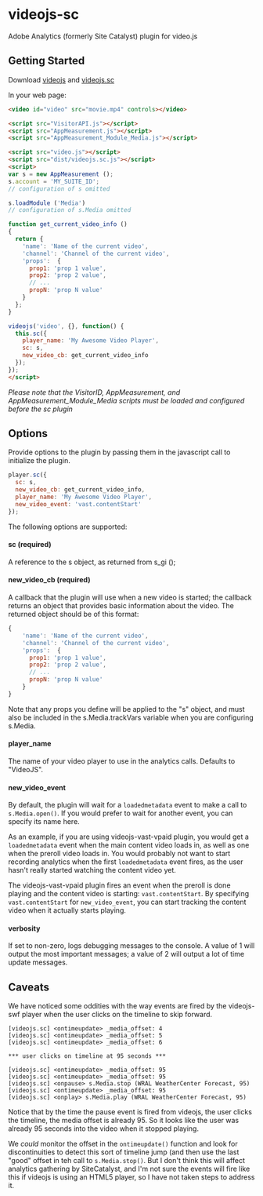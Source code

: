 # videojs-sc

Adobe Analytics (formerly Site Catalyst) plugin for video.js

## Getting Started
Download [videojs](http://www.videojs.com/) and [videojs.sc](https://github.com/jpriebe/videojs-sc)

In your web page:
```html
<video id="video" src="movie.mp4" controls></video>

<script src="VisitorAPI.js"></script>
<script src="AppMeasurement.js"></script>
<script src="AppMeasurement_Module_Media.js"></script>

<script src="video.js"></script>
<script src="dist/videojs.sc.js"></script>
<script>
var s = new AppMeasurement ();
s.account = 'MY_SUITE_ID';
// configuration of s omitted

s.loadModule ('Media')
// configuration of s.Media omitted

function get_current_video_info ()
{
  return {
    'name': 'Name of the current video',
    'channel': 'Channel of the current video',
    'props':  {
      prop1: 'prop 1 value',
      prop2: 'prop 2 value',
      // ...
      propN: 'prop N value'
    }
  };
}

videojs('video', {}, function() {
  this.sc({
    player_name: 'My Awesome Video Player',
    sc: s,
    new_video_cb: get_current_video_info
  });
});
</script>
```

_Please note that the VisitorID, AppMeasurement, and AppMeasurement_Module_Media scripts must be loaded and configured before the sc plugin_

## Options

Provide options to the plugin by passing them in the javascript call to initialize
the plugin.

```javascript
player.sc({
  sc: s,
  new_video_cb: get_current_video_info,
  player_name: 'My Awesome Video Player',
  new_video_event: 'vast.contentStart'
});
```

The following options are supported:

#### sc (required)

A reference to the s object, as returned from s_gi ();

#### new_video_cb (required)

A callback that the plugin will use when a new video is started; the callback returns
an object that provides basic information about the video.  The returned object should be
of this format:

```javascript    
{
    'name': 'Name of the current video',
    'channel': 'Channel of the current video',
    'props':  {
      prop1: 'prop 1 value',
      prop2: 'prop 2 value',
      // ...
      propN: 'prop N value'
    }
}
```

Note that any props you define will be applied to the "s" object, and must also be included
in the s.Media.trackVars variable when you are configuring s.Media.

#### player_name

The name of your video player to use in the analytics calls.  Defaults to "VideoJS".

#### new_video_event

By default, the plugin will wait for a `loadedmetadata` event to make a call to
`s.Media.open()`.  If you would prefer to wait for another event, you can specify
its name here.  

As an example, if you are using videojs-vast-vpaid plugin, you would get a
`loadedmetadata` event when the main content video loads in, as well as one when
the preroll video loads in.  You would probably not want to start recording analytics
when the first `loadedmetadata` event fires, as the user hasn't really started
watching the content video yet.

The videojs-vast-vpaid plugin fires an event when the preroll is done playing and
the content video is starting: `vast.contentStart`.  By specifying `vast.contentStart`
for `new_video_event`, you can start tracking the content video when it actually
starts playing.

#### verbosity

If set to non-zero, logs debugging messages to the console.   A value of 1 will output the most
important messages; a value of 2 will output a lot of time update messages.

## Caveats

We have noticed some oddities with the way events are fired by the videojs-swf player when the user clicks on the timeline to skip forward.

```
[videojs.sc] <ontimeupdate> _media_offset: 4
[videojs.sc] <ontimeupdate> _media_offset: 5
[videojs.sc] <ontimeupdate> _media_offset: 6

*** user clicks on timeline at 95 seconds ***

[videojs.sc] <ontimeupdate> _media_offset: 95
[videojs.sc] <ontimeupdate> _media_offset: 95
[videojs.sc] <onpause> s.Media.stop (WRAL WeatherCenter Forecast, 95)
[videojs.sc] <ontimeupdate> _media_offset: 95
[videojs.sc] <onplay> s.Media.play (WRAL WeatherCenter Forecast, 95)
```

Notice that by the time the pause event is fired from videojs,  the user clicks the timeline, the media offset
is already 95.  So it looks like the user was already 95 seconds into the video when it stopped playing.

We *could* monitor the offset in the `ontimeupdate()` function and look for discontinuities to detect this sort of
timeline jump (and then use the last "good" offset in teh call to `s.Media.stop()`.  But I don't think this will affect
analytics gathering by SiteCatalyst, and I'm not sure the events will fire like this if videojs is using an HTML5
player, so I have not taken steps to address it.
